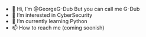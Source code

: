 - 👋 Hi, I’m @GeorgeG-Dub But you can call me G-Dub
- 👀 I’m interested in CyberSecurity
- 🌱 I’m currently learning Python
- 📫 How to reach me (coming soonish)

<!---
GeorgeG-Dub/G-Dub is a ✨ special ✨ repository because its `README.md` (this file) appears on your GitHub profile.
You can click the Preview link to take a look at your changes.
--->
